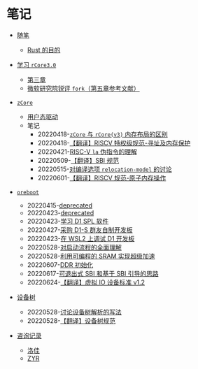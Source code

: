 ﻿# 笔记

- [随笔](随笔)
  - [Rust 的目的](随笔/20220722-jotting.md)

- [学习 `rCore3.0`](rCore3.0)
  - [第三章](rCore3.0/20220312-lab3.md)
  - [微软研究院锐评 `fork`（第五章参考文献）](rCore3.0/20220330-get-fork-out-of-my-os.md)

- [`zCore`](zCore)
  - [用户态驱动](zCore/user-mode-driver/20220415-summary.md)
  - 笔记
    - 20220418-[`zCore` 与 `rCore(v3)` 内存布局的区别](zCore/20220418-difference-of-memory-between-zcore-and-rcore-v3/doc.md)
    - 20220418-[【翻译】RISCV 特权级规范-寻址及内存保护](zCore/20220418-translation/doc.md)
    - 20220421-[RISC-V `la` 伪指令的理解](zCore/20220421-riscv-la.md)
    - 20220509-[【翻译】SBI 规范](zCore/20220509-translation-riscv-sbi/toc.md)
    - 20220515-[对编译选项 `relocation-model` 的讨论](zCore/20220515-pic.md)
    - 20220601-[【翻译】RISCV 规范-原子内存操作](zCore/20220601-amo.md)

- [`oreboot`](oreboot)
  - 20220415-[deprecated](oreboot/20220415-summary.md)
  - 20220423-[deprecated](oreboot/20220423-summary.md)
  - 20220423-[学习 D1 SPL 软件](oreboot/20220423-d1-spl.md)
  - 20220427-[采购 D1-S 群友自制开发板](oreboot/20220427-d1-board/doc.md)
  - 20220423-[在 WSL2 上调试 D1 开发板](oreboot/20220524-d1-wsl2.md)
  - 20220528-[对启动流程的全面理解](oreboot/20220528-boot.md)
  - 20220528-[利用可编程的 SRAM 实现超级加速](oreboot/20220528-sram.md)
  - 20220607-[DDR 初始化](oreboot/20220607-ddr-init.md)
  - 20220617-[可退出式 SBI 和基于 SBI 引导的思路](oreboot/20220617-design.md)
  - 20220624-[【翻译】虚拟 IO 设备标准 v1.2](oreboot/20220624-virtio/toc.md)

- [设备树](device-tree)
  - 20220528-[讨论设备树解析的写法](device-tree/20220528-device-tree.md)
  - 20220528-[【翻译】设备树规范](device-tree/20220528-translation-devicetree/toc.md)

- [咨询记录](consult-journal)
  - [洛佳](consult-journal/LuoJia.md)
  - [ZYR](consult-journal/ZYR.md)
